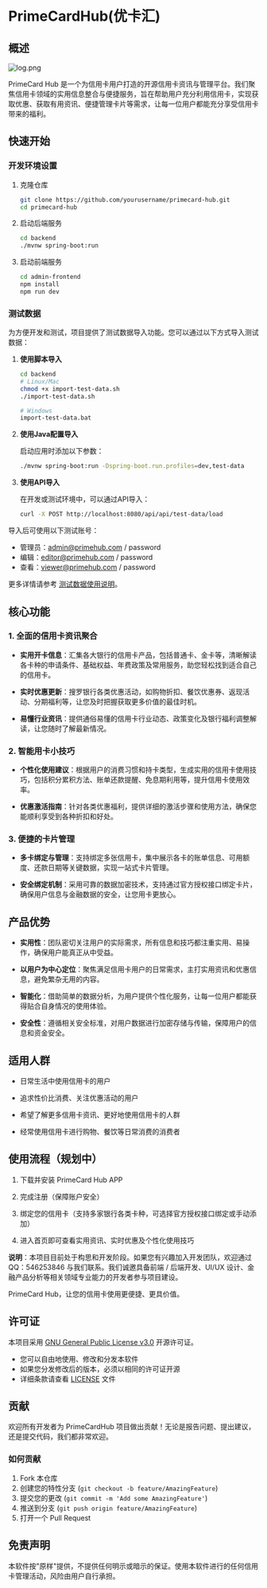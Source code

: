 # PrimeCardHub(优卡汇)

## 概述

![log.png](log.png)

PrimeCard Hub 是一个为信用卡用户打造的开源信用卡资讯与管理平台。我们聚焦信用卡领域的实用信息整合与便捷服务，旨在帮助用户充分利用信用卡，实现获取优惠、获取有用资讯、便捷管理卡片等需求，让每一位用户都能充分享受信用卡带来的福利。

## 快速开始

### 开发环境设置

1. 克隆仓库
   ```bash
   git clone https://github.com/yourusername/primecard-hub.git
   cd primecard-hub
   ```

2. 启动后端服务
   ```bash
   cd backend
   ./mvnw spring-boot:run
   ```

3. 启动前端服务
   ```bash
   cd admin-frontend
   npm install
   npm run dev
   ```

### 测试数据

为方便开发和测试，项目提供了测试数据导入功能。您可以通过以下方式导入测试数据：

1. **使用脚本导入**
   ```bash
   cd backend
   # Linux/Mac
   chmod +x import-test-data.sh
   ./import-test-data.sh
   
   # Windows
   import-test-data.bat
   ```

2. **使用Java配置导入**
   
   启动应用时添加以下参数：
   ```bash
   ./mvnw spring-boot:run -Dspring-boot.run.profiles=dev,test-data
   ```

3. **使用API导入**
   
   在开发或测试环境中，可以通过API导入：
   ```bash
   curl -X POST http://localhost:8080/api/api/test-data/load
   ```

导入后可使用以下测试账号：
- 管理员：admin@primehub.com / password
- 编辑：editor@primehub.com / password
- 查看：viewer@primehub.com / password

更多详情请参考 [测试数据使用说明](backend/TEST-DATA-README.md)。




## 核心功能



### 1. 全面的信用卡资讯聚合&#xA;



*   **实用开卡信息**：汇集各大银行的信用卡产品，包括普通卡、金卡等，清晰解读各卡种的申请条件、基础权益、年费政策及常用服务，助您轻松找到适合自己的信用卡。


*   **实时优惠更新**：搜罗银行各类优惠活动，如购物折扣、餐饮优惠券、返现活动、分期福利等，让您及时把握获取更多价值的最佳时机。


*   **易懂行业资讯**：提供通俗易懂的信用卡行业动态、政策变化及银行福利调整解读，让您随时了解最新情况。


### 2. 智能用卡小技巧&#xA;



*   **个性化使用建议**：根据用户的消费习惯和持卡类型，生成实用的信用卡使用技巧，包括积分累积方法、账单还款提醒、免息期利用等，提升信用卡使用效率。


*   **优惠激活指南**：针对各类优惠福利，提供详细的激活步骤和使用方法，确保您能顺利享受到各种折扣和好处。


### 3. 便捷的卡片管理&#xA;



*   **多卡绑定与管理**：支持绑定多张信用卡，集中展示各卡的账单信息、可用额度、还款日期等关键数据，实现一站式卡片管理。


*   **安全绑定机制**：采用可靠的数据加密技术，支持通过官方授权接口绑定卡片，确保用户信息与金融数据的安全，让您用卡更放心。


## 产品优势





*   **实用性**：团队密切关注用户的实际需求，所有信息和技巧都注重实用、易操作，确保用户能真正从中受益。


*   **以用户为中心定位**：聚焦满足信用卡用户的日常需求，主打实用资讯和优惠信息，避免繁杂无用的内容。


*   **智能化**：借助简单的数据分析，为用户提供个性化服务，让每一位用户都能获得贴合自身情况的使用体验。


*   **安全性**：遵循相关安全标准，对用户数据进行加密存储与传输，保障用户的信息和资金安全。


## 适用人群





*   日常生活中使用信用卡的用户


*   追求性价比消费、关注优惠活动的用户


*   希望了解更多信用卡资讯、更好地使用信用卡的人群


*   经常使用信用卡进行购物、餐饮等日常消费的消费者


## 使用流程（规划中）





1.  下载并安装 PrimeCard Hub APP


2.  完成注册（保障账户安全）


3.  绑定您的信用卡（支持多家银行各类卡种，可选择官方授权接口绑定或手动添加）


4.  进入首页即可查看实用资讯、实时优惠及个性化使用技巧

**说明**：本项目目前处于构思和开发阶段。如果您有兴趣加入开发团队，欢迎通过 QQ：546253846 与我们联系。我们诚邀具备前端 / 后端开发、UI/UX 设计、金融产品分析等相关领域专业能力的开发者参与项目建设。


PrimeCard Hub，让您的信用卡使用更便捷、更具价值。

## 许可证

本项目采用 [GNU General Public License v3.0](LICENSE) 开源许可证。

- 您可以自由地使用、修改和分发本软件
- 如果您分发修改后的版本，必须以相同的许可证开源
- 详细条款请查看 [LICENSE](LICENSE) 文件

## 贡献

欢迎所有开发者为 PrimeCardHub 项目做出贡献！无论是报告问题、提出建议，还是提交代码，我们都非常欢迎。

### 如何贡献

1. Fork 本仓库
2. 创建您的特性分支 (`git checkout -b feature/AmazingFeature`)
3. 提交您的更改 (`git commit -m 'Add some AmazingFeature'`)
4. 推送到分支 (`git push origin feature/AmazingFeature`)
5. 打开一个 Pull Request

## 免责声明

本软件按"原样"提供，不提供任何明示或暗示的保证。使用本软件进行的任何信用卡管理活动，风险由用户自行承担。